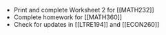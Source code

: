 - Print and complete Worksheet 2 for [[MATH232]]
- Complete homework for [[MATH360]]
- Check for updates in [[LTRE194]] and [[ECON260]]